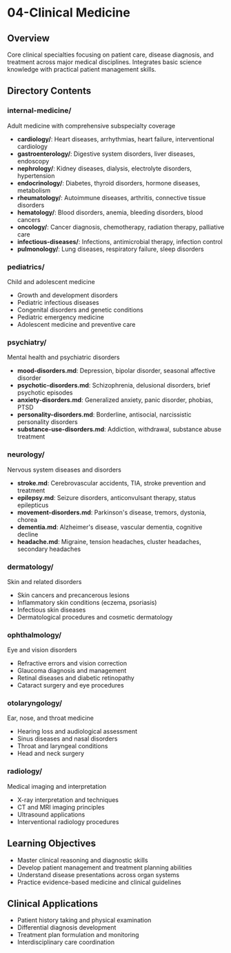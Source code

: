 # 04-Clinical Medicine

## Overview
Core clinical specialties focusing on patient care, disease diagnosis, and treatment across major medical disciplines. Integrates basic science knowledge with practical patient management skills.

## Directory Contents

### internal-medicine/
Adult medicine with comprehensive subspecialty coverage
- **cardiology/**: Heart diseases, arrhythmias, heart failure, interventional cardiology
- **gastroenterology/**: Digestive system disorders, liver diseases, endoscopy
- **nephrology/**: Kidney diseases, dialysis, electrolyte disorders, hypertension
- **endocrinology/**: Diabetes, thyroid disorders, hormone diseases, metabolism
- **rheumatology/**: Autoimmune diseases, arthritis, connective tissue disorders
- **hematology/**: Blood disorders, anemia, bleeding disorders, blood cancers
- **oncology/**: Cancer diagnosis, chemotherapy, radiation therapy, palliative care
- **infectious-diseases/**: Infections, antimicrobial therapy, infection control
- **pulmonology/**: Lung diseases, respiratory failure, sleep disorders

### pediatrics/
Child and adolescent medicine
- Growth and development disorders
- Pediatric infectious diseases
- Congenital disorders and genetic conditions
- Pediatric emergency medicine
- Adolescent medicine and preventive care

### psychiatry/
Mental health and psychiatric disorders
- **mood-disorders.md**: Depression, bipolar disorder, seasonal affective disorder
- **psychotic-disorders.md**: Schizophrenia, delusional disorders, brief psychotic episodes
- **anxiety-disorders.md**: Generalized anxiety, panic disorder, phobias, PTSD
- **personality-disorders.md**: Borderline, antisocial, narcissistic personality disorders
- **substance-use-disorders.md**: Addiction, withdrawal, substance abuse treatment

### neurology/
Nervous system diseases and disorders
- **stroke.md**: Cerebrovascular accidents, TIA, stroke prevention and treatment
- **epilepsy.md**: Seizure disorders, anticonvulsant therapy, status epilepticus
- **movement-disorders.md**: Parkinson's disease, tremors, dystonia, chorea
- **dementia.md**: Alzheimer's disease, vascular dementia, cognitive decline
- **headache.md**: Migraine, tension headaches, cluster headaches, secondary headaches

### dermatology/
Skin and related disorders
- Skin cancers and precancerous lesions
- Inflammatory skin conditions (eczema, psoriasis)
- Infectious skin diseases
- Dermatological procedures and cosmetic dermatology

### ophthalmology/
Eye and vision disorders
- Refractive errors and vision correction
- Glaucoma diagnosis and management
- Retinal diseases and diabetic retinopathy
- Cataract surgery and eye procedures

### otolaryngology/
Ear, nose, and throat medicine
- Hearing loss and audiological assessment
- Sinus diseases and nasal disorders
- Throat and laryngeal conditions
- Head and neck surgery

### radiology/
Medical imaging and interpretation
- X-ray interpretation and techniques
- CT and MRI imaging principles
- Ultrasound applications
- Interventional radiology procedures

## Learning Objectives
- Master clinical reasoning and diagnostic skills
- Develop patient management and treatment planning abilities
- Understand disease presentations across organ systems
- Practice evidence-based medicine and clinical guidelines

## Clinical Applications
- Patient history taking and physical examination
- Differential diagnosis development
- Treatment plan formulation and monitoring
- Interdisciplinary care coordination